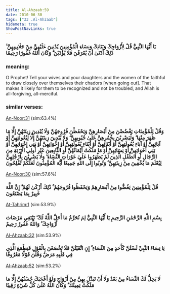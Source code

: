 ```yaml
---
title: Al-Ahzaab:59
date: 2010-06-30
tags: ["33 .Al-Ahzaab"]
hidemeta: true 
ShowPostNavLinks: true 
---
```

### يَا أَيُّهَا النَّبِيُّ قُلْ لِأَزْوَاجِكَ وَبَنَاتِكَ وَنِسَاءِ الْمُؤْمِنِينَ يُدْنِينَ عَلَيْهِنَّ مِنْ جَلَابِيبِهِنَّ ۚ ذَٰلِكَ أَدْنَىٰ أَنْ يُعْرَفْنَ فَلَا يُؤْذَيْنَ ۗ وَكَانَ اللَّهُ غَفُورًا رَحِيمًا
### meaning: 
O Prophet! Tell your wives and your daughters and the women of the faithful to draw closely over themselves their chadors [when going out]. That makes it likely for them to be recognized and not be troubled, and Allah is all-forgiving, all-merciful.
### similar verses: 

[An-Noor:31](/24/31) (sim:63.4%)

### وَقُلْ لِلْمُؤْمِنَاتِ يَغْضُضْنَ مِنْ أَبْصَارِهِنَّ وَيَحْفَظْنَ فُرُوجَهُنَّ وَلَا يُبْدِينَ زِينَتَهُنَّ إِلَّا مَا ظَهَرَ مِنْهَا ۖ وَلْيَضْرِبْنَ بِخُمُرِهِنَّ عَلَىٰ جُيُوبِهِنَّ ۖ وَلَا يُبْدِينَ زِينَتَهُنَّ إِلَّا لِبُعُولَتِهِنَّ أَوْ آبَائِهِنَّ أَوْ آبَاءِ بُعُولَتِهِنَّ أَوْ أَبْنَائِهِنَّ أَوْ أَبْنَاءِ بُعُولَتِهِنَّ أَوْ إِخْوَانِهِنَّ أَوْ بَنِي إِخْوَانِهِنَّ أَوْ بَنِي أَخَوَاتِهِنَّ أَوْ نِسَائِهِنَّ أَوْ مَا مَلَكَتْ أَيْمَانُهُنَّ أَوِ التَّابِعِينَ غَيْرِ أُولِي الْإِرْبَةِ مِنَ الرِّجَالِ أَوِ الطِّفْلِ الَّذِينَ لَمْ يَظْهَرُوا عَلَىٰ عَوْرَاتِ النِّسَاءِ ۖ وَلَا يَضْرِبْنَ بِأَرْجُلِهِنَّ لِيُعْلَمَ مَا يُخْفِينَ مِنْ زِينَتِهِنَّ ۚ وَتُوبُوا إِلَى اللَّهِ جَمِيعًا أَيُّهَ الْمُؤْمِنُونَ لَعَلَّكُمْ تُفْلِحُونَ

[An-Noor:30](/24/30) (sim:57.6%)

### قُلْ لِلْمُؤْمِنِينَ يَغُضُّوا مِنْ أَبْصَارِهِمْ وَيَحْفَظُوا فُرُوجَهُمْ ۚ ذَٰلِكَ أَزْكَىٰ لَهُمْ ۗ إِنَّ اللَّهَ خَبِيرٌ بِمَا يَصْنَعُونَ

[At-Tahrim:1](/66/1) (sim:53.9%)

### بِسْمِ اللَّهِ الرَّحْمَٰنِ الرَّحِيمِ يَا أَيُّهَا النَّبِيُّ لِمَ تُحَرِّمُ مَا أَحَلَّ اللَّهُ لَكَ ۖ تَبْتَغِي مَرْضَاتَ أَزْوَاجِكَ ۚ وَاللَّهُ غَفُورٌ رَحِيمٌ

[Al-Ahzaab:32](/33/32) (sim:53.9%)

### يَا نِسَاءَ النَّبِيِّ لَسْتُنَّ كَأَحَدٍ مِنَ النِّسَاءِ ۚ إِنِ اتَّقَيْتُنَّ فَلَا تَخْضَعْنَ بِالْقَوْلِ فَيَطْمَعَ الَّذِي فِي قَلْبِهِ مَرَضٌ وَقُلْنَ قَوْلًا مَعْرُوفًا

[Al-Ahzaab:52](/33/52) (sim:53.2%)

### لَا يَحِلُّ لَكَ النِّسَاءُ مِنْ بَعْدُ وَلَا أَنْ تَبَدَّلَ بِهِنَّ مِنْ أَزْوَاجٍ وَلَوْ أَعْجَبَكَ حُسْنُهُنَّ إِلَّا مَا مَلَكَتْ يَمِينُكَ ۗ وَكَانَ اللَّهُ عَلَىٰ كُلِّ شَيْءٍ رَقِيبًا
